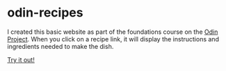 # odin-recipes

I created this basic website as part of the foundations course on the [Odin Project](https://www.theodinproject.com/lessons/foundations-recipes). When you click on a recipe link, it will display the instructions and ingredients needed to make the dish.

[Try it out!](https://grantfitzsimmons.github.io/odin-recipes/)